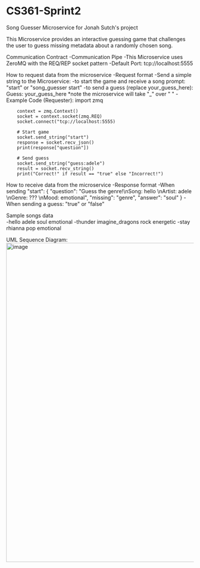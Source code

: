 # CS361-Sprint2
Song Guesser Microservice for Jonah Sutch's project

This Microservice provides an interactive guessing game that challenges the user to guess missing metadata about a randomly chosen song.

Communication Contract
-Communication Pipe
    -This Microservice uses ZeroMQ with the REQ/REP socket pattern
    -Default Port: tcp://localhost:5555

How to request data from the microservice
-Request format
    -Send a simple string to the Microservice:
        -to start the game and receive a song prompt:
            "start" or "song_guesser start"
        -to send a guess (replace your_guess_here):
            Guess: your_guess_here
                *note the microservice will take "_" over " "
    -Example Code (Requester):
        import zmq

        context = zmq.Context()
        socket = context.socket(zmq.REQ)
        socket.connect("tcp://localhost:5555)

        # Start game
        socket.send_string("start")
        response = socket.recv_json()
        print(response["question"])

        # Send guess
        socket.send_string("guess:adele")
        result = socket.recv_string()
        print("Correct!" if result == "true" else "Incorrect!")

How to receive data from the microservice
    -Response format
        -When sending "start":
            {
                "question": "Guess the genre!\nSong: hello \nArtist: adele \nGenre: ??? \nMood: emotional",
                "missing": "genre",
                "answer": "soul"
            }
        -When sending a guess:
            "true" or "false"

Sample songs data  
    -hello adele soul emotional
    -thunder imagine_dragons rock energetic
    -stay rhianna pop emotional

UML Sequence Diagram:
<img width="929" height="856" alt="image" src="https://github.com/user-attachments/assets/4b08c241-502e-4556-838b-4a7f0179ad53" />
